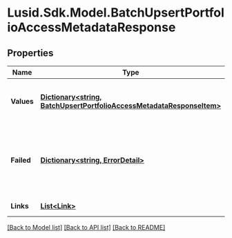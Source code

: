 # Lusid.Sdk.Model.BatchUpsertPortfolioAccessMetadataResponse

## Properties

Name | Type | Description | Notes
------------ | ------------- | ------------- | -------------
**Values** | [**Dictionary&lt;string, BatchUpsertPortfolioAccessMetadataResponseItem&gt;**](BatchUpsertPortfolioAccessMetadataResponseItem.md) | The items have been successfully updated or created. | [optional] 
**Failed** | [**Dictionary&lt;string, ErrorDetail&gt;**](ErrorDetail.md) | The items that could not be updated or created along with a reason for their failure. | [optional] 
**Links** | [**List&lt;Link&gt;**](Link.md) | Collection of links. | [optional] 

[[Back to Model list]](../README.md#documentation-for-models) [[Back to API list]](../README.md#documentation-for-api-endpoints) [[Back to README]](../README.md)

